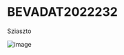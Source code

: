 # BEVADAT2022232
 
Sziaszto

![image](https://user-images.githubusercontent.com/92088275/222407465-3a54cd55-4b39-4932-b590-54eb1a228aa9.png)
